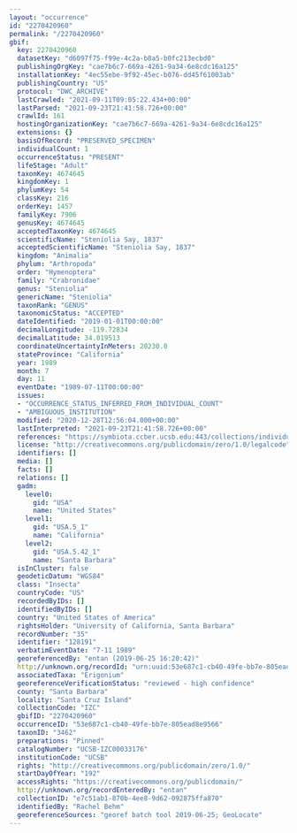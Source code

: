 ```yaml
---
layout: "occurrence"
id: "2270420960"
permalink: "/2270420960"
gbif:
  key: 2270420960
  datasetKey: "d6097f75-f99e-4c2a-b8a5-b0fc213ecbd0"
  publishingOrgKey: "cae7b6c7-669a-4261-9a34-6e8cdc16a125"
  installationKey: "4ec55ebe-9f92-45ec-b076-dd45f61003ab"
  publishingCountry: "US"
  protocol: "DWC_ARCHIVE"
  lastCrawled: "2021-09-11T09:05:22.434+00:00"
  lastParsed: "2021-09-23T21:41:58.726+00:00"
  crawlId: 161
  hostingOrganizationKey: "cae7b6c7-669a-4261-9a34-6e8cdc16a125"
  extensions: {}
  basisOfRecord: "PRESERVED_SPECIMEN"
  individualCount: 1
  occurrenceStatus: "PRESENT"
  lifeStage: "Adult"
  taxonKey: 4674645
  kingdomKey: 1
  phylumKey: 54
  classKey: 216
  orderKey: 1457
  familyKey: 7906
  genusKey: 4674645
  acceptedTaxonKey: 4674645
  scientificName: "Steniolia Say, 1837"
  acceptedScientificName: "Steniolia Say, 1837"
  kingdom: "Animalia"
  phylum: "Arthropoda"
  order: "Hymenoptera"
  family: "Crabronidae"
  genus: "Steniolia"
  genericName: "Steniolia"
  taxonRank: "GENUS"
  taxonomicStatus: "ACCEPTED"
  dateIdentified: "2019-01-01T00:00:00"
  decimalLongitude: -119.72834
  decimalLatitude: 34.019513
  coordinateUncertaintyInMeters: 20230.0
  stateProvince: "California"
  year: 1989
  month: 7
  day: 11
  eventDate: "1989-07-11T00:00:00"
  issues:
  - "OCCURRENCE_STATUS_INFERRED_FROM_INDIVIDUAL_COUNT"
  - "AMBIGUOUS_INSTITUTION"
  modified: "2020-12-28T12:56:04.000+00:00"
  lastInterpreted: "2021-09-23T21:41:58.726+00:00"
  references: "https://symbiota.ccber.ucsb.edu:443/collections/individual/index.php?occid=128191"
  license: "http://creativecommons.org/publicdomain/zero/1.0/legalcode"
  identifiers: []
  media: []
  facts: []
  relations: []
  gadm:
    level0:
      gid: "USA"
      name: "United States"
    level1:
      gid: "USA.5_1"
      name: "California"
    level2:
      gid: "USA.5.42_1"
      name: "Santa Barbara"
  isInCluster: false
  geodeticDatum: "WGS84"
  class: "Insecta"
  countryCode: "US"
  recordedByIDs: []
  identifiedByIDs: []
  country: "United States of America"
  rightsHolder: "University of California, Santa Barbara"
  recordNumber: "35"
  identifier: "128191"
  verbatimEventDate: "7-11 1989"
  georeferencedBy: "entan (2019-06-25 16:20:42)"
  http://unknown.org/recordId: "urn:uuid:53e687c1-cb40-49fe-bb7e-805ead8e9566"
  associatedTaxa: "Erigonium"
  georeferenceVerificationStatus: "reviewed - high confidence"
  county: "Santa Barbara"
  locality: "Santa Cruz Island"
  collectionCode: "IZC"
  gbifID: "2270420960"
  occurrenceID: "53e687c1-cb40-49fe-bb7e-805ead8e9566"
  taxonID: "3462"
  preparations: "Pinned"
  catalogNumber: "UCSB-IZC00033176"
  institutionCode: "UCSB"
  rights: "http://creativecommons.org/publicdomain/zero/1.0/"
  startDayOfYear: "192"
  accessRights: "https://creativecommons.org/publicdomain/"
  http://unknown.org/recordEnteredBy: "entan"
  collectionID: "e7c51ab1-870b-4ee8-9d62-092875ffa870"
  identifiedBy: "Rachel Behm"
  georeferenceSources: "georef batch tool 2019-06-25; GeoLocate"
---
```

